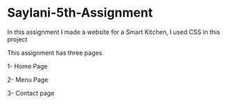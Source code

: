# Saylani-5th-Assignment

In this assignment I made a website for a Smart Kitchen, I used CSS in this project

This assignment has three pages

1-  Home Page

2-  Menu Page

3-  Contact page

